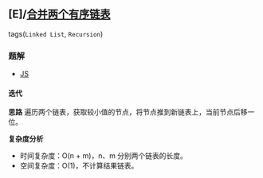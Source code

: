 ## [E]/[合并两个有序链表](https://leetcode-cn.com/problems/merge-two-sorted-lists/)
tags(`Linked List`, `Recursion`)

### 题解
+ [JS](../../js/128/21.js)

#### 迭代
**思路**
遍历两个链表，获取较小值的节点，将节点推到新链表上，当前节点后移一位。

**复杂度分析**
+ 时间复杂度：O(n + m)，n、m 分别两个链表的长度。
+ 空间复杂度：O(1)，不计算结果链表。